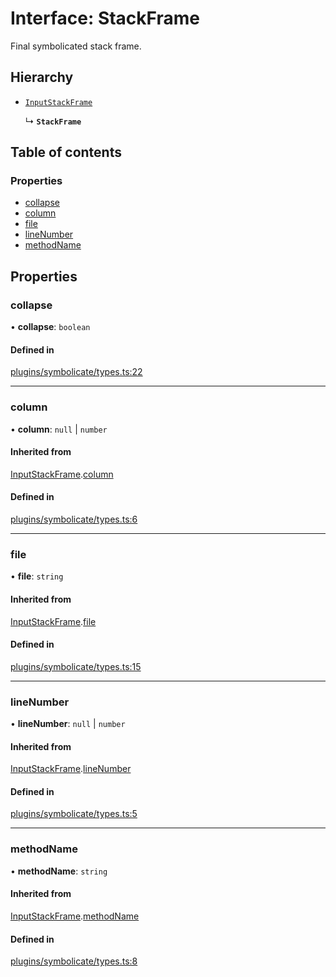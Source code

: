 # Interface: StackFrame

Final symbolicated stack frame.

## Hierarchy

- [`InputStackFrame`](InputStackFrame.md)

  ↳ **`StackFrame`**

## Table of contents

### Properties

- [collapse](StackFrame.md#collapse)
- [column](StackFrame.md#column)
- [file](StackFrame.md#file)
- [lineNumber](StackFrame.md#linenumber)
- [methodName](StackFrame.md#methodname)

## Properties

### collapse

• **collapse**: `boolean`

#### Defined in

[plugins/symbolicate/types.ts:22](https://github.com/callstack/repack/blob/1d9a1bb/packages/dev-server/src/plugins/symbolicate/types.ts#L22)

___

### column

• **column**: ``null`` \| `number`

#### Inherited from

[InputStackFrame](InputStackFrame.md).[column](InputStackFrame.md#column)

#### Defined in

[plugins/symbolicate/types.ts:6](https://github.com/callstack/repack/blob/1d9a1bb/packages/dev-server/src/plugins/symbolicate/types.ts#L6)

___

### file

• **file**: `string`

#### Inherited from

[InputStackFrame](InputStackFrame.md).[file](InputStackFrame.md#file)

#### Defined in

[plugins/symbolicate/types.ts:15](https://github.com/callstack/repack/blob/1d9a1bb/packages/dev-server/src/plugins/symbolicate/types.ts#L15)

___

### lineNumber

• **lineNumber**: ``null`` \| `number`

#### Inherited from

[InputStackFrame](InputStackFrame.md).[lineNumber](InputStackFrame.md#linenumber)

#### Defined in

[plugins/symbolicate/types.ts:5](https://github.com/callstack/repack/blob/1d9a1bb/packages/dev-server/src/plugins/symbolicate/types.ts#L5)

___

### methodName

• **methodName**: `string`

#### Inherited from

[InputStackFrame](InputStackFrame.md).[methodName](InputStackFrame.md#methodname)

#### Defined in

[plugins/symbolicate/types.ts:8](https://github.com/callstack/repack/blob/1d9a1bb/packages/dev-server/src/plugins/symbolicate/types.ts#L8)
